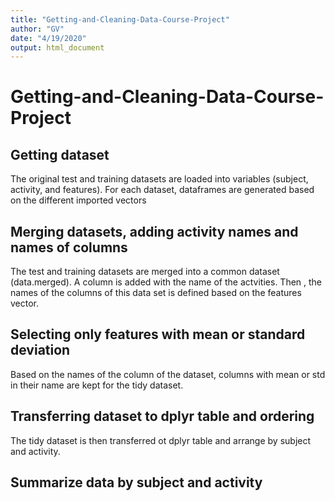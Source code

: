 ```yaml
---
title: "Getting-and-Cleaning-Data-Course-Project"
author: "GV"
date: "4/19/2020"
output: html_document
---
```


# Getting-and-Cleaning-Data-Course-Project

## Getting dataset
The original test and training datasets are loaded into variables (subject, activity, and features). For each dataset, dataframes are generated based on the different imported vectors

## Merging datasets, adding activity names and names of columns
The test and training datasets are merged into a common dataset (data.merged). A column is added with the name of the actvities. Then , the names of the columns of this data set is defined based on the features vector.   

## Selecting only features with mean or standard deviation
Based on the names of the column of the dataset, columns with mean or std in their name are kept for the tidy dataset.

## Transferring dataset to dplyr table and ordering
The tidy dataset is then transferred ot dplyr table and arrange by subject and activity.

## Summarize data by subject and activity

